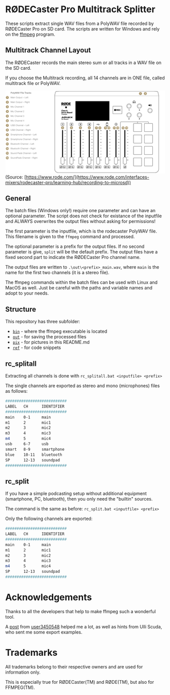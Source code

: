 # RØDECaster Pro Multitrack Splitter

These scripts extract single WAV files from a PolyWAV file recorded by RØDECaster Pro on SD card. The scripts are written for Windows and rely on the [ffmpeg](https://www.ffmpeg.org/) program.

## Multitrack Channel Layout
The RØDECaster records the main stereo sum or all tracks in a WAV file on the SD card.

If you choose the Multitrack recording, all 14 channels are in ONE file, called multitrack file or PolyWAV.

![Rodecaster multitrack channel layout](./pix/RodecasterChannelLayout.jpg) (Source: [https://www.rode.com/](https://www.rode.com/interfaces-mixers/rodecaster-pro/learning-hub/recording-to-microsd))

## General

The batch files (Windows only!) require one parameter and can have an optional parameter. The script does not check for existance of the inputfile and ALWAYS overwrites the output files without asking for permissions!

The first parameter is the inputfile, which is the rodecaster PolyWAV file. This filename is given to the `ffmpeg` command and processed.

The optional parameter is a prefix for the output files. If no second parameter is give, `split` will be the default prefix. The output files have a fixed second part to indicate the RØDECaster Pro channel name.

The output files are written to `.\out\<prefix>_main.wav`, where `main` is the name for the first two channels (it is a stereo file).

The ffmpeg commands within the batch files can be used with Linux and MacOS as well. Just be careful with the paths and variable names and adopt to your needs.

## Structure

This repository has three subfolder:
* [`bin`](./bin) - where the ffmpeg executable is located
* [`out`](./out) - for saving the processed files
* [`pix`](./bin) - for pictures in this README.md
* [`ref`](./ref) - for code snippets

## rc_splitall

Extracting all channels is done with `rc_splitall.bat <inputfile> <prefix>`

The single channels are exported as stereo and mono (microphones) files as follows:
```bash
###########################
LABEL   CH      IDENTIFIER
###########################
main    0-1     main
m1      2       mic1
m2      3       mic2
m3      4       mic3
m4      5       mic4
usb     6-7     usb
smart   8-9     smartphone
blue    10-11   bluetooth
SP      12-13   soundpad
###########################
```

## rc_split

If you have a simple podcasting setup without additional equipment (smartphone, PC, bluetooth), then you only need the "builtin" sources.

The command is the same as before: `rc_split.bat <inputfile> <prefix>`

Only the following channels are exported:

```bash
###########################
LABEL   CH      IDENTIFIER
###########################
main    0-1     main
m1      2       mic1
m2      3       mic2
m3      4       mic3
m4      5       mic4
SP      12-13   soundpad
###########################
```

# Acknowledgements
Thanks to all the developers that help to make ffmpeg such a wonderful tool.

A [post](https://video.stackexchange.com/questions/22024/extract-all-audio-channels-as-separate-wave-file-from-a-multichannel-file) from [user3450548](https://video.stackexchange.com/users/11789/user3450548) helped me a lot, as well as hints from Ulli Scuda, who sent me some export examples.

# Trademarks
All trademarks belong to their respective owners and are used for information only. 

This is especially true for RØDECaster(TM) and RØDE(TM), but also for FFMPEG(TM).
